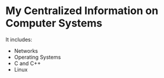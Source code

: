 # My Centralized Information on Computer Systems

It includes:
- Networks
- Operating Systems
- C and C++
- Linux

